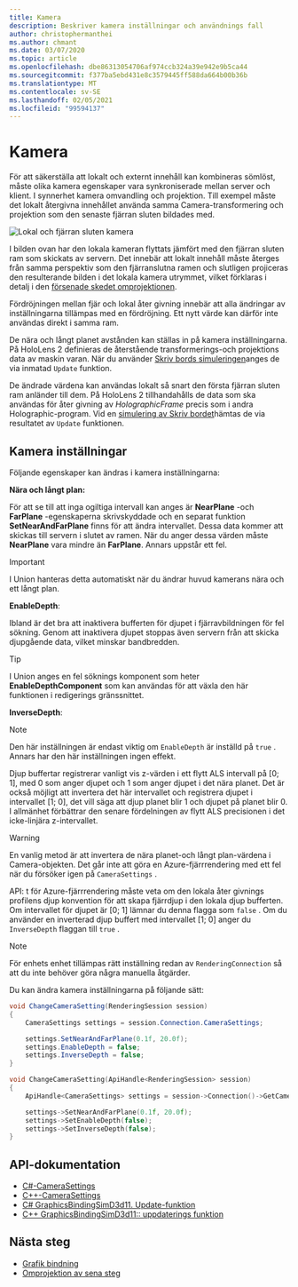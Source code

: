```yaml
---
title: Kamera
description: Beskriver kamera inställningar och användnings fall
author: christophermanthei
ms.author: chmant
ms.date: 03/07/2020
ms.topic: article
ms.openlocfilehash: dbe86313054706af974ccb324a39e942e9b5ca44
ms.sourcegitcommit: f377ba5ebd431e8c3579445ff588da664b00b36b
ms.translationtype: MT
ms.contentlocale: sv-SE
ms.lasthandoff: 02/05/2021
ms.locfileid: "99594137"
---
```

# <a name="camera"></a>Kamera

För att säkerställa att lokalt och externt innehåll kan kombineras sömlöst, måste olika kamera egenskaper vara synkroniserade mellan server och klient. I synnerhet kamera omvandling och projektion. Till exempel måste det lokalt återgivna innehållet använda samma Camera-transformering och projektion som den senaste fjärran sluten bildades med.

![Lokal och fjärran sluten kamera](./media/camera.png)

I bilden ovan har den lokala kameran flyttats jämfört med den fjärran sluten ram som skickats av servern. Det innebär att lokalt innehåll måste återges från samma perspektiv som den fjärranslutna ramen och slutligen projiceras den resulterande bilden i det lokala kamera utrymmet, vilket förklaras i detalj i den [försenade skedet omprojektionen](late-stage-reprojection.md).

Fördröjningen mellan fjär och lokal åter givning innebär att alla ändringar av inställningarna tillämpas med en fördröjning. Ett nytt värde kan därför inte användas direkt i samma ram.

De nära och långt planet avstånden kan ställas in på kamera inställningarna. På HoloLens 2 definieras de återstående transformerings-och projektions data av maskin varan. När du använder [Skriv bords simuleringen](../../concepts/graphics-bindings.md)anges de via inmatad `Update` funktion.

De ändrade värdena kan användas lokalt så snart den första fjärran sluten ram anländer till dem. På HoloLens 2 tillhandahålls de data som ska användas för åter givning av *HolographicFrame* precis som i andra Holographic-program. Vid en [simulering av Skriv bordet](../../concepts/graphics-bindings.md)hämtas de via resultatet av `Update` funktionen.

## <a name="camera-settings"></a>Kamera inställningar

Följande egenskaper kan ändras i kamera inställningarna:

**Nära och långt plan:**

För att se till att inga ogiltiga intervall kan anges är **NearPlane** -och **FarPlane** -egenskaperna skrivskyddade och en separat funktion **SetNearAndFarPlane** finns för att ändra intervallet. Dessa data kommer att skickas till servern i slutet av ramen. När du anger dessa värden måste **NearPlane** vara mindre än **FarPlane**. Annars uppstår ett fel.

> [!IMPORTANT]
> I Union hanteras detta automatiskt när du ändrar huvud kamerans nära och ett långt plan.

**EnableDepth**:

Ibland är det bra att inaktivera bufferten för djupet i fjärravbildningen för fel sökning. Genom att inaktivera djupet stoppas även servern från att skicka djupgående data, vilket minskar bandbredden.

> [!TIP]
> I Union anges en fel söknings komponent som heter **EnableDepthComponent** som kan användas för att växla den här funktionen i redigerings gränssnittet.

**InverseDepth**:

> [!NOTE]
> Den här inställningen är endast viktig om `EnableDepth` är inställd på `true` . Annars har den här inställningen ingen effekt.

Djup buffertar registrerar vanligt vis z-värden i ett flytt ALS intervall på [0; 1], med 0 som anger djupet och 1 som anger djupet i det nära planet. Det är också möjligt att invertera det här intervallet och registrera djupet i intervallet [1; 0], det vill säga att djup planet blir 1 och djupet på planet blir 0. I allmänhet förbättrar den senare fördelningen av flytt ALS precisionen i det icke-linjära z-intervallet.

> [!WARNING]
> En vanlig metod är att invertera de nära planet-och långt plan-värdena i Camera-objekten. Det går inte att göra en Azure-fjärrrendering med ett fel när du försöker igen på `CameraSettings` .

API: t för Azure-fjärrrendering måste veta om den lokala åter givnings profilens djup konvention för att skapa fjärrdjup i den lokala djup bufferten. Om intervallet för djupet är [0; 1] lämnar du denna flagga som `false` . Om du använder en inverterad djup buffert med intervallet [1; 0] anger du `InverseDepth` flaggan till `true` .

> [!NOTE]
> För enhets enhet tillämpas rätt inställning redan av `RenderingConnection` så att du inte behöver göra några manuella åtgärder.

Du kan ändra kamera inställningarna på följande sätt:

```cs
void ChangeCameraSetting(RenderingSession session)
{
    CameraSettings settings = session.Connection.CameraSettings;

    settings.SetNearAndFarPlane(0.1f, 20.0f);
    settings.EnableDepth = false;
    settings.InverseDepth = false;
}
```

```cpp
void ChangeCameraSetting(ApiHandle<RenderingSession> session)
{
    ApiHandle<CameraSettings> settings = session->Connection()->GetCameraSettings();

    settings->SetNearAndFarPlane(0.1f, 20.0f);
    settings->SetEnableDepth(false);
    settings->SetInverseDepth(false);
}
```

## <a name="api-documentation"></a>API-dokumentation

* [C#-CameraSettings](/dotnet/api/microsoft.azure.remoterendering.camerasettings)
* [C++-CameraSettings](/cpp/api/remote-rendering/camerasettings)
* [C# GraphicsBindingSimD3d11. Update-funktion](/dotnet/api/microsoft.azure.remoterendering.graphicsbindingsimd3d11.update)
* [C++ GraphicsBindingSimD3d11:: uppdaterings funktion](/cpp/api/remote-rendering/graphicsbindingsimd3d11#update)

## <a name="next-steps"></a>Nästa steg

* [Grafik bindning](../../concepts/graphics-bindings.md)
* [Omprojektion av sena steg](late-stage-reprojection.md)